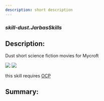 ```yaml
---
description: short description
---
```


### _skill-dust.JarbasSkills_  
## Description:  
Dust short science fiction movies for Mycroft

![](./gui.png)
![](./gui2.png)

this skill requires [OCP](https://github.com/OpenVoiceOS/ovos-ocp-audio-plugin)  
  
  
  
## Summary:  
